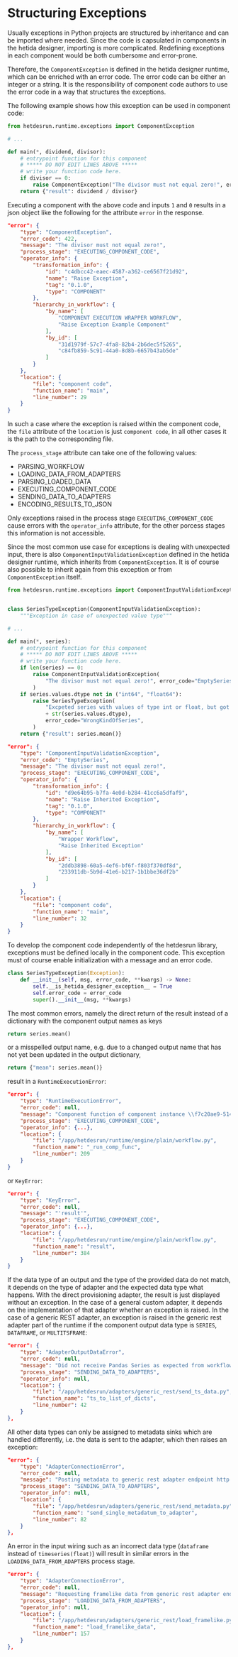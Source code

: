 # Structuring Exceptions

Usually exceptions in Python projects are structured by inheritance and can be imported where needed.
Since the code is capsulated in components in the hetida designer, importing is more complicated.
Redefining exceptions in each component would be both cumbersome and error-prone.

Therefore, the `ComponentException` is defined in the hetida designer runtime, which can be enriched with an error code.
The error code can be either an integer or a string.
It is the responsibility of component code authors to use the error code in a way that structures the exceptions.

The following example shows how this exception can be used in component code:

```python
from hetdesrun.runtime.exceptions import ComponentException

# ...

def main(*, dividend, divisor):
    # entrypoint function for this component
    # ***** DO NOT EDIT LINES ABOVE *****
    # write your function code here.
    if divisor == 0:
        raise ComponentException("The divisor must not equal zero!", error_code=422)
    return {"result": dividend / divisor}
```

Executing a component with the above code and inputs `1` and `0` results in a json object like the following for the attribute `error` in the response.

```json
"error": {
    "type": "ComponentException",
    "error_code": 422,
    "message": "The divisor must not equal zero!",
    "process_stage": "EXECUTING_COMPONENT_CODE",
    "operator_info": {
        "transformation_info": {
            "id": "c4dbcc42-eaec-4587-a362-ce6567f21d92",
            "name": "Raise Exception",
            "tag": "0.1.0",
            "type": "COMPONENT"
        },
        "hierarchy_in_workflow": {
            "by_name": [
                "COMPONENT EXECUTION WRAPPER WORKFLOW",
                "Raise Exception Example Component"
            ],
            "by_id": [
                "31d1979f-57c7-4fa8-82b4-2b6dec5f5265",
                "c84fb859-5c91-44a0-8d8b-6657b43ab5de"
            ]
        }
    },
    "location": {
        "file": "component code",
        "function_name": "main",
        "line_number": 29
    }
}
```

In such a case where the exception is raised within the component code, the `file` attribute of the `location` is just `component code`, in all other cases it is the path to the corresponding file.

The `process_stage` attribute can take one of the following values:
* PARSING_WORKFLOW
* LOADING_DATA_FROM_ADAPTERS
* PARSING_LOADED_DATA
* EXECUTING_COMPONENT_CODE
* SENDING_DATA_TO_ADAPTERS 
* ENCODING_RESULTS_TO_JSON

Only exceptions raised in the process stage `EXECUTING_COMPONENT_CODE` cause errors with the `operator_info` attribute, for the other porcess stages this information is not accessible.

Since the most common use case for exceptions is dealing with unexpected input, there is also `ComponentInputValidationException` defined in the hetida designer runtime, which inherits from `ComponentException`.
It is of course also possible to inherit again from this exception or from `ComponentException` itself.

```python
from hetdesrun.runtime.exceptions import ComponentInputValidationException


class SeriesTypeException(ComponentInputValidationException):
    """Exception in case of unexpected value type"""

# ...

def main(*, series):
    # entrypoint function for this component
    # ***** DO NOT EDIT LINES ABOVE *****
    # write your function code here.
    if len(series) == 0:
        raise ComponentInputValidationException(
            "The divisor must not equal zero!", error_code="EmptySeries"
        )
    if series.values.dtype not in ("int64", "float64"):
        raise SeriesTypeException(
            "Excpeted series with values of type int or float, but got type "
            + str(series.values.dtype),
            error_code="WrongKindOfSeries",
        )
    return {"result": series.mean()}
```

```json
"error": {
    "type": "ComponentInputValidationException",
    "error_code": "EmptySeries",
    "message": "The divisor must not equal zero!",
    "process_stage": "EXECUTING_COMPONENT_CODE",
    "operator_info": {
        "transformation_info": {
            "id": "d9e64b95-b7fa-4e0d-b284-41cc6a5dfaf9",
            "name": "Raise Inherited Exception",
            "tag": "0.1.0",
            "type": "COMPONENT"
        },
        "hierarchy_in_workflow": {
            "by_name": [
                "Wrapper Workflow",
                "Raise Inherited Exception"
            ],
            "by_id": [
                "2ddb3898-60a5-4ef6-bf6f-f803f370df8d",
                "233911db-5b9d-41e6-b217-1b1bbe36df2b"
            ]
        }
    },
    "location": {
        "file": "component code",
        "function_name": "main",
        "line_number": 32
    }
}
```

To develop the component code independently of the hetdesrun library, exceptions must be defined locally in the component code.
This exception must of course enable initialization with a message and an error code.

```python
class SeriesTypeException(Exception):
    def __init__(self, msg, error_code, **kwargs) -> None:
        self.__is_hetida_designer_exception__ = True
        self.error_code = error_code
        super().__init__(msg, **kwargs)
```

The most common errors, namely the direct return of the result instead of a dictionary with the component output names as keys 

```python
return series.mean()
```

or a misspelled output name, e.g. due to a changed output name that has not yet been updated in the output dictionary,

```python
return {"mean": series.mean()}
```

result in a `RuntimeExecutionError`:

```json
"error": {
    "type": "RuntimeExecutionError",
    "error_code": null,
    "message": "Component function of component instance \\f7c20ae9-5141-447c-8ae8-086edfc8d231\\76cf9d97-4007-48d8-8ca5-89320df9caab\\ from component \\Wrapper Workflow\\Raise Inherited Exception\\ did not return an output dict!",
    "process_stage": "EXECUTING_COMPONENT_CODE",
    "operator_info": {...},
    "location": {
        "file": "/app/hetdesrun/runtime/engine/plain/workflow.py",
        "function_name": "_run_comp_func",
        "line_number": 209
    }
}
```

or `KeyError`:

```json
"error": {
    "type": "KeyError",
    "error_code": null,
    "message": "'result'",
    "process_stage": "EXECUTING_COMPONENT_CODE",
    "operator_info": {...},
    "location": {
        "file": "/app/hetdesrun/runtime/engine/plain/workflow.py",
        "function_name": "result",
        "line_number": 384
    }
}
```

If the data type of an output and the type of the provided data do not match, it depends on the type of adapter and the expected data type what happens.
With the direct provisioning adapter, the result is just displayed without an exception.
In the case of a general custom adapter, it depends on the implementation of that adapter whether an exception is raised.
In the case of a generic REST adapter, an exception is raised in the generic rest adapter part of the runtime if the component output data type is `SERIES`, `DATAFRAME`, or `MULTITSFRAME`:

```json
"error": {
    "type": "AdapterOutputDataError",
    "error_code": null,
    "message": "Did not receive Pandas Series as expected from workflow output. Got <class 'numpy.float64'> instead.",
    "process_stage": "SENDING_DATA_TO_ADAPTERS",
    "operator_info": null,
    "location": {
        "file": "/app/hetdesrun/adapters/generic_rest/send_ts_data.py",
        "function_name": "ts_to_list_of_dicts",
        "line_number": 42
    }
},
```

All other data types can only be assigned to metadata sinks which are handled differently, i.e. the data is sent to the adapter, which then raises an exception:

```json
"error": {
    "type": "AdapterConnectionError",
    "error_code": null,
    "message": "Posting metadata to generic rest adapter endpoint http://hetida-designer-demo-adapter-python:8092/thingNodes/root.plantA/metadata/Plant%20Age%20in%20Years failed. Status code: 500. Text: Internal Server Error",
    "process_stage": "SENDING_DATA_TO_ADAPTERS",
    "operator_info": null,
    "location": {
        "file": "/app/hetdesrun/adapters/generic_rest/send_metadata.py",
        "function_name": "send_single_metadatum_to_adapter",
        "line_number": 82
    }
},
```

An error in the input wiring such as an incorrect data type (`dataframe` instead of `timeseries(float)`) will result in similar errors in the `LOADING_DATA_FROM_ADAPTERS` process stage.

```json
"error": {
    "type": "AdapterConnectionError",
    "error_code": null,
    "message": "Requesting framelike data from generic rest adapter endpoint http://hetida-designer-demo-adapter-python:8092/dataframe failed. Status code: 404. Text: {\"detail\":\"No dataframe data available with provided id 'root.plantA.picklingUnit.influx.temp'.\"}",
    "process_stage": "LOADING_DATA_FROM_ADAPTERS",
    "operator_info": null,
    "location": {
        "file": "/app/hetdesrun/adapters/generic_rest/load_framelike.py",
        "function_name": "load_framelike_data",
        "line_number": 157
    }
},
```